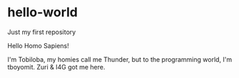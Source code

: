 # hello-world
Just my first repository

Hello Homo Sapiens!

I'm Tobiloba, my homies call me Thunder, but to the programming world, 
I'm tboyomit. Zuri & I4G got me here.
